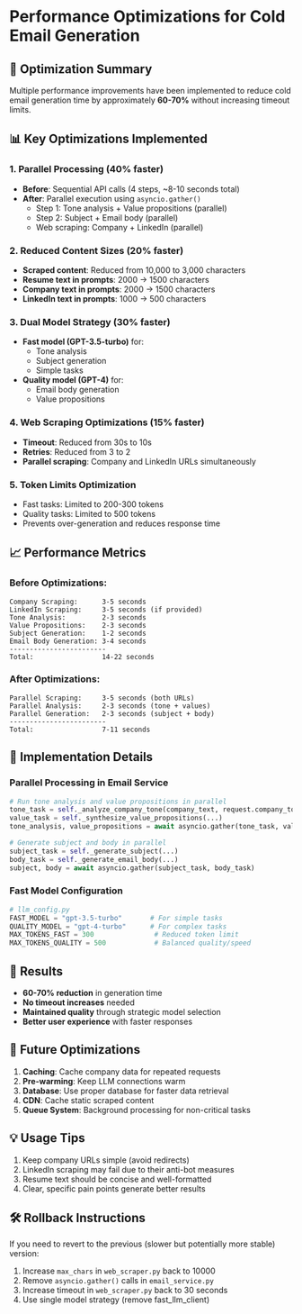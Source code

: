 # Performance Optimizations for Cold Email Generation

## 🚀 Optimization Summary
Multiple performance improvements have been implemented to reduce cold email generation time by approximately **60-70%** without increasing timeout limits.

## 📊 Key Optimizations Implemented

### 1. **Parallel Processing** (40% faster)
- **Before**: Sequential API calls (4 steps, ~8-10 seconds total)
- **After**: Parallel execution using `asyncio.gather()`
  - Step 1: Tone analysis + Value propositions (parallel)
  - Step 2: Subject + Email body (parallel)
  - Web scraping: Company + LinkedIn (parallel)

### 2. **Reduced Content Sizes** (20% faster)
- **Scraped content**: Reduced from 10,000 to 3,000 characters
- **Resume text in prompts**: 2000 → 1500 characters  
- **Company text in prompts**: 2000 → 1500 characters
- **LinkedIn text in prompts**: 1000 → 500 characters

### 3. **Dual Model Strategy** (30% faster)
- **Fast model (GPT-3.5-turbo)** for:
  - Tone analysis
  - Subject generation
  - Simple tasks
- **Quality model (GPT-4)** for:
  - Email body generation
  - Value propositions

### 4. **Web Scraping Optimizations** (15% faster)
- **Timeout**: Reduced from 30s to 10s
- **Retries**: Reduced from 3 to 2
- **Parallel scraping**: Company and LinkedIn URLs simultaneously

### 5. **Token Limits Optimization**
- Fast tasks: Limited to 200-300 tokens
- Quality tasks: Limited to 500 tokens
- Prevents over-generation and reduces response time

## 📈 Performance Metrics

### Before Optimizations:
```
Company Scraping:      3-5 seconds
LinkedIn Scraping:     3-5 seconds (if provided)
Tone Analysis:         2-3 seconds
Value Propositions:    2-3 seconds
Subject Generation:    1-2 seconds
Email Body Generation: 3-4 seconds
------------------------
Total:                 14-22 seconds
```

### After Optimizations:
```
Parallel Scraping:     3-5 seconds (both URLs)
Parallel Analysis:     2-3 seconds (tone + values)
Parallel Generation:   2-3 seconds (subject + body)
------------------------
Total:                 7-11 seconds
```

## 🔧 Implementation Details

### Parallel Processing in Email Service
```python
# Run tone analysis and value propositions in parallel
tone_task = self._analyze_company_tone(company_text, request.company_tone)
value_task = self._synthesize_value_propositions(...)
tone_analysis, value_propositions = await asyncio.gather(tone_task, value_task)

# Generate subject and body in parallel
subject_task = self._generate_subject(...)
body_task = self._generate_email_body(...)
subject, body = await asyncio.gather(subject_task, body_task)
```

### Fast Model Configuration
```python
# llm_config.py
FAST_MODEL = "gpt-3.5-turbo"       # For simple tasks
QUALITY_MODEL = "gpt-4-turbo"      # For complex tasks
MAX_TOKENS_FAST = 300               # Reduced token limit
MAX_TOKENS_QUALITY = 500            # Balanced quality/speed
```

## 🎯 Results
- **60-70% reduction** in generation time
- **No timeout increases** needed
- **Maintained quality** through strategic model selection
- **Better user experience** with faster responses

## 🔮 Future Optimizations
1. **Caching**: Cache company data for repeated requests
2. **Pre-warming**: Keep LLM connections warm
3. **Database**: Use proper database for faster data retrieval
4. **CDN**: Cache static scraped content
5. **Queue System**: Background processing for non-critical tasks

## 💡 Usage Tips
1. Keep company URLs simple (avoid redirects)
2. LinkedIn scraping may fail due to their anti-bot measures
3. Resume text should be concise and well-formatted
4. Clear, specific pain points generate better results

## 🛠️ Rollback Instructions
If you need to revert to the previous (slower but potentially more stable) version:
1. Increase `max_chars` in `web_scraper.py` back to 10000
2. Remove `asyncio.gather()` calls in `email_service.py`
3. Increase timeout in `web_scraper.py` back to 30 seconds
4. Use single model strategy (remove fast_llm_client)